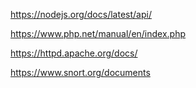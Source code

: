 https://nodejs.org/docs/latest/api/

https://www.php.net/manual/en/index.php

https://httpd.apache.org/docs/

https://www.snort.org/documents
